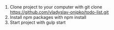 1. Clone project to your computer with git clone https://github.com/vladyslav-onipko/todo-list.git
2. Install npm packages with npm install
3. Start project with gulp start
